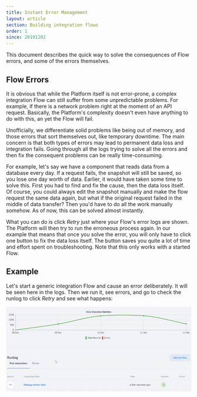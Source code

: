 ```yaml
---
title: Instant Error Management
layout: article
section: Building integration flows
order: 1
since: 20191202
---
```


This document describes the quick way to solve the consequences of Flow errors, and some of the errors themselves.

## Flow Errors
It is obvious that while the Platform itself is not error-prone, a complex integration Flow can still suffer from some unpredictable problems. For example, if there is a network problem right at the moment of an API request. Basically, the Platform's complexity doesn't even have anything to do with this, an yet the Flow will fail.

Unofficially, we differentiate solid problems like being out of memory, and those errors that sort themselves out, like temporary downtime. The main concern is that both types of errors may lead to permanent data loss and integration fails. Going through all the logs trying to solve all the errors and then fix the consequent problems can be really time-consuming.

For example, let's say we have a component that reads data from a database every day. If a request fails, the snapshot will still be saved, so you lose one day worth of data.  Earlier, it would have taken some time to solve this. First you had to find and fix the cause, then the data loss itself. Of course, you could always edit the snapshot manually and make the flow request the same data again, but what if the original request failed in the middle of data transfer? Then you'd have to do all the work manually somehow. As of now, this can be solved almost instantly.

What you can do is click *Retry* just where your Flow's error logs are shown. The Platform will then try to run the erroneous process again. In our example that means that once you solve the error, you will only have to click one button to fix the data loss itself. The button saves you quite a lot of time and effort spent on troubleshooting. Note that this only works with a started Flow.  


## Example
Let's start a generic integration Flow and cause an error deliberately. It will be seen here in the logs. Then we run it, see errors, and go to check the runlog to click *Retry* and see what happens:

![](/assets/img/integrator-guide/instant-error-management/retry.gif)
